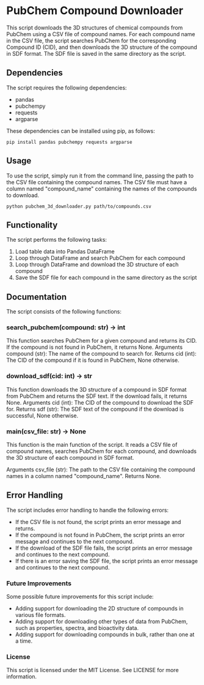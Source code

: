 # PubChem Compound Downloader
This script downloads the 3D structures of chemical compounds from PubChem using a CSV file of compound names. For each compound name in the CSV file, the script searches PubChem for the corresponding Compound ID (CID), and then downloads the 3D structure of the compound in SDF format. The SDF file is saved in the same directory as the script.

## Dependencies
The script requires the following dependencies:

* pandas
* pubchempy
* requests
* argparse

These dependencies can be installed using pip, as follows:
```
pip install pandas pubchempy requests argparse
```

## Usage
To use the script, simply run it from the command line, passing the path to the CSV file containing the compound names. The CSV file must have a column named "compound_name" containing the names of the compounds to download.
```
python pubchem_3d_downloader.py path/to/compounds.csv
```

## Functionality
The script performs the following tasks:

1. Load table data into Pandas DataFrame
2. Loop through DataFrame and search PubChem for each compound
3. Loop through DataFrame and download the 3D structure of each compound
4. Save the SDF file for each compound in the same directory as the script


## Documentation
The script consists of the following functions:

### search_pubchem(compound: str) -> int
This function searches PubChem for a given compound and returns its CID. If the compound is not found in PubChem, it returns None.
Arguments
compound (str): The name of the compound to search for.
Returns
cid (int): The CID of the compound if it is found in PubChem, None otherwise.

### download_sdf(cid: int) -> str
This function downloads the 3D structure of a compound in SDF format from PubChem and returns the SDF text. If the download fails, it returns None.
Arguments
cid (int): The CID of the compound to download the SDF for.
Returns
sdf (str): The SDF text of the compound if the download is successful, None otherwise.

### main(csv_file: str) -> None
This function is the main function of the script. It reads a CSV file of compound names, searches PubChem for each compound, and downloads the 3D structure of each compound in SDF format.

Arguments
csv_file (str): The path to the CSV file containing the compound names in a column named "compound_name".
Returns
None.

## Error Handling
The script includes error handling to handle the following errors:

* If the CSV file is not found, the script prints an error message and returns.
* If the compound is not found in PubChem, the script prints an error message and continues to the next compound.
* If the download of the SDF file fails, the script prints an error message and continues to the next compound.
* If there is an error saving the SDF file, the script prints an error message and continues to the next compound.

### Future Improvements
Some possible future improvements for this script include:

* Adding support for downloading the 2D structure of compounds in various file formats.
* Adding support for downloading other types of data from PubChem, such as properties, spectra, and bioactivity data.
* Adding support for downloading compounds in bulk, rather than one at a time.

### License
This script is licensed under the MIT License. See LICENSE for more information.
